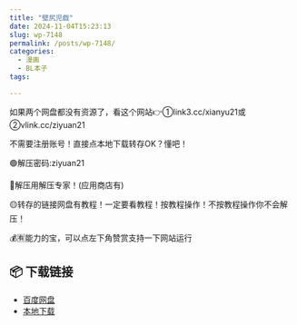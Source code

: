 ```yaml
---
title: "壁尻児戯"
date: 2024-11-04T15:23:13
slug: wp-7148
permalink: /posts/wp-7148/
categories:
  - 漫画
  - BL本子
tags:

---
```


如果两个网盘都没有资源了，看这个网站👉①link3.cc/xianyu21或②vlink.cc/ziyuan21

不需要注册账号！直接点本地下载转存OK？懂吧！

🟢解压密码:ziyuan21

🔵解压用解压专家！(应用商店有)

🟡转存的链接网盘有教程！一定要看教程！按教程操作！不按教程操作你不会解压！

💰🈶能力的宝，可以点左下角赞赏支持一下网站运行

## 📦 下载链接
- [百度网盘](https://blziyuan21.com/pay-download/7148?key=9ed0e86aa1&down_id=0)
- [本地下载](https://blziyuan21.com/pay-download/7148?key=9ed0e86aa1&down_id=1)

